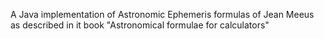 A Java implementation of Astronomic Ephemeris formulas of Jean Meeus as described in it book "Astronomical formulae for calculators"
